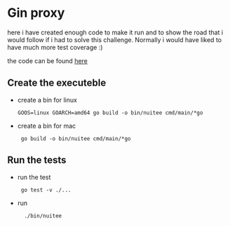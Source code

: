 # Gin proxy

here i have created enough code to make it run and to show the road that i would follow if i had to solve this challenge.
Normally i would have liked to have much more test coverage :) 

the code can be found [here](https://github.com/go-related/assignement)

## Create the executeble
- create a bin for linux
    ```
    GOOS=linux GOARCH=amd64 go build -o bin/nuitee cmd/main/*go
    ```
- create a bin for mac
  ```
   go build -o bin/nuitee cmd/main/*go
    ```
## Run the tests

- run the test
  ```
   go test -v ./...
  ```
- run
  ```
    ./bin/nuitee
  ```
